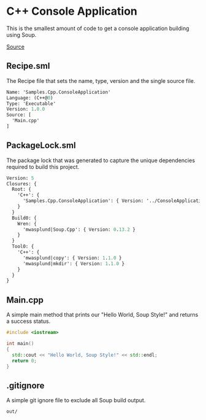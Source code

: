 #  C++ Console Application
This is the smallest amount of code to get a console application building using Soup.

[Source](https://github.com/SoupBuild/Soup/tree/main/Samples/Cpp/ConsoleApplication)

## Recipe.sml
The Recipe file that sets the name, type, version and the single source file.
```sml
Name: 'Samples.Cpp.ConsoleApplication'
Language: (C++@0)
Type: 'Executable'
Version: 1.0.0
Source: [
  'Main.cpp'
]
```

## PackageLock.sml
The package lock that was generated to capture the unique dependencies required to build this project.
```sml
Version: 5
Closures: {
  Root: {
    'C++': {
      'Samples.Cpp.ConsoleApplication': { Version: '../ConsoleApplication', Build: 'Build0', Tool: 'Tool0' }
    }
  }
  Build0: {
    Wren: {
      'mwasplund|Soup.Cpp': { Version: 0.13.2 }
    }
  }
  Tool0: {
    'C++': {
      'mwasplund|copy': { Version: 1.1.0 }
      'mwasplund|mkdir': { Version: 1.1.0 }
    }
  }
}
```

## Main.cpp
A simple main method that prints our "Hello World, Soup Style!" and returns a success status.
```cpp
#include <iostream>

int main()
{
  std::cout << "Hello World, Soup Style!" << std::endl;
  return 0;
}
```

## .gitignore
A simple git ignore file to exclude all Soup build output.
```
out/
```